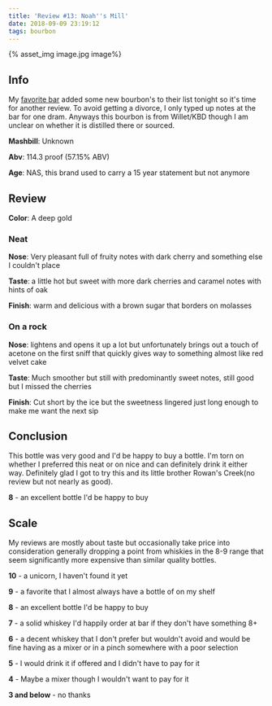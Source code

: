 ```yaml
---
title: 'Review #13: Noah''s Mill'
date: 2018-09-09 23:19:12
tags: bourbon
---
```


{% asset_img image.jpg image%}

## Info
My [favorite bar](https://www.drinkwellaustin.com/) added some new bourbon's to their list tonight so it's time for another review. To avoid getting a divorce, I only typed up notes at the bar for one dram. Anyways this bourbon is from Willet/KBD though I am unclear on whether it is distilled there or sourced.

**Mashbill**: Unknown

**Abv**: 114.3 proof (57.15% ABV)

**Age**: NAS, this brand used to carry a 15 year statement but not anymore

## Review
**Color**: A deep gold

### Neat
**Nose**: Very pleasant full of fruity notes with dark cherry and something else I couldn't place

**Taste**: a little hot but sweet with more dark cherries and caramel notes with hints of oak

**Finish**: warm and delicious with a brown sugar that borders on molasses

### On a rock
**Nose**: lightens and opens it up a lot but unfortunately brings out a touch of acetone on the first sniff that quickly gives way to something almost like red velvet cake

**Taste**: Much smoother but still with predominantly sweet notes, still good but I missed the cherries

**Finish**: Cut short by the ice but the sweetness lingered just long enough to make me want the next sip 

## Conclusion
This bottle was very good and I'd be happy to buy a bottle. I'm torn on whether I preferred this neat or on nice and can definitely drink it either way. Definitely glad I got to try this and its little brother Rowan's Creek(no review but not nearly as good). 

**8** - an excellent bottle I'd be happy to buy

## Scale
My reviews are mostly about taste but occasionally take price into consideration generally dropping a point from whiskies in the 8-9 range that seem significantly more expensive than similar quality bottles.

**10** - a unicorn, I haven't found it yet

**9** - a favorite that I almost always have a bottle of on my shelf

**8** - an excellent bottle I'd be happy to buy

**7** - a solid whiskey I'd happily order at bar if they don't have something 8+

**6** - a decent whiskey that I don't prefer but wouldn't avoid and would be fine having as a mixer or in a pinch somewhere with a poor selection

**5** - I would drink it if offered and I didn't have to pay for it

**4** - Maybe a mixer though I wouldn't want to pay for it

**3 and below** - no thanks 